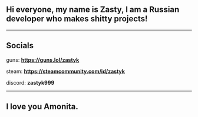 ## Hi everyone, my name is Zasty, I am a Russian developer who makes shitty projects!
---
## Socials 
guns: **https://guns.lol/zastyk**

steam: **https://steamcommunity.com/id/zastyk**

discord: **zastyk999**

---
## I love you Amonita.
